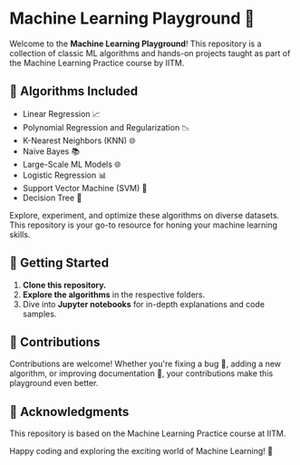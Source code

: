 # Machine Learning Playground 🧠

Welcome to the **Machine Learning Playground**! This repository is a collection of classic ML algorithms and hands-on projects taught as part of the Machine Learning Practice course by IITM. 

## 🧪 Algorithms Included
- Linear Regression 📈
- Polynomial Regression and Regularization 📉
- K-Nearest Neighbors (KNN) 🌐
- Naive Bayes 📚
- Large-Scale ML Models 🌐
- Logistic Regression 📊
- Support Vector Machine (SVM) 🚀
- Decision Tree 🌳

Explore, experiment, and optimize these algorithms on diverse datasets. This repository is your go-to resource for honing your machine learning skills.

## 🚀 Getting Started
1. **Clone this repository.**
2. **Explore the algorithms** in the respective folders.
3. Dive into **Jupyter notebooks** for in-depth explanations and code samples.

## 🤝 Contributions
Contributions are welcome! Whether you're fixing a bug 🐞, adding a new algorithm, or improving documentation 📖, your contributions make this playground even better.

## 🙌 Acknowledgments
This repository is based on the Machine Learning Practice course at IITM.

Happy coding and exploring the exciting world of Machine Learning! 🎉
